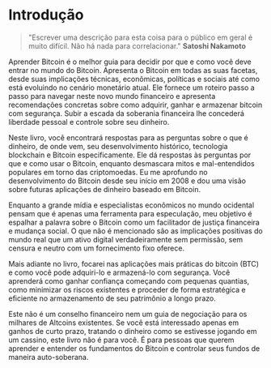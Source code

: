 # Introdução

> "Escrever uma descrição para esta coisa para o público em geral é muito difícil. Não há nada para correlacionar."
> **Satoshi Nakamoto**

Aprender Bitcoin é o melhor guia para decidir por que e como você deve entrar no mundo do Bitcoin. Apresenta o Bitcoin em todas as suas facetas, desde suas implicações técnicas, econômicas, políticas e sociais até como está evoluindo no cenário monetário atual. Ele fornece um roteiro passo a passo para navegar neste novo mundo financeiro e apresenta recomendações concretas sobre como adquirir, ganhar e armazenar bitcoin com segurança. Subir a escada da soberania financeira lhe concederá liberdade pessoal e controle sobre seu dinheiro.

Neste livro, você encontrará respostas para as perguntas sobre o que é dinheiro, de onde vem, seu desenvolvimento histórico, tecnologia blockchain e Bitcoin especificamente. Ele dá respostas às perguntas por que e como usar o Bitcoin, enquanto desmascara mitos e mal-entendidos populares em torno das criptomoedas. Eu me aprofundo no desenvolvimento do Bitcoin desde seu início em 2008 e dou uma visão sobre futuras aplicações de dinheiro baseado em Bitcoin.

Enquanto a grande mídia e especialistas econômicos no mundo ocidental pensam que é apenas uma ferramenta para especulação, meu objetivo é espalhar a palavra sobre o Bitcoin como um facilitador de justiça financeira e mudança social. O que não é mencionado são as implicações positivas do mundo real que um ativo digital verdadeiramente sem permissão, sem censura e neutro com um fornecimento fixo oferece.

Mais adiante no livro, focarei nas aplicações mais práticas do bitcoin (BTC) e como você pode adquiri-lo e armazená-lo com segurança. Você aprenderá como ganhar confiança começando com pequenas quantias, como minimizar os riscos existentes e proceder de forma estratégica e eficiente no armazenamento de seu patrimônio a longo prazo.

Este não é um conselho financeiro nem um guia de negociação para os milhares de Altcoins existentes. Se você está interessado apenas em ganhos de curto prazo, tratando o dinheiro como se estivesse jogando em um cassino, este livro não é para você. É para pessoas que querem aprender e entender os fundamentos do Bitcoin e controlar seus fundos de maneira auto-soberana.
